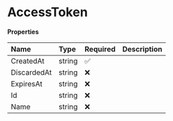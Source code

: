 # AccessToken

**Properties**

| Name        | Type   | Required | Description |
| :---------- | :----- | :------- | :---------- |
| CreatedAt   | string | ✅       |             |
| DiscardedAt | string | ❌       |             |
| ExpiresAt   | string | ❌       |             |
| Id          | string | ❌       |             |
| Name        | string | ❌       |             |
